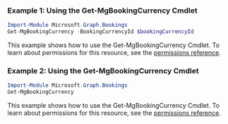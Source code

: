 ### Example 1: Using the Get-MgBookingCurrency Cmdlet
```powershell
Import-Module Microsoft.Graph.Bookings
Get-MgBookingCurrency -BookingCurrencyId $bookingCurrencyId
```
This example shows how to use the Get-MgBookingCurrency Cmdlet.
To learn about permissions for this resource, see the [permissions reference](/graph/permissions-reference).
### Example 2: Using the Get-MgBookingCurrency Cmdlet
```powershell
Import-Module Microsoft.Graph.Bookings
Get-MgBookingCurrency
```
This example shows how to use the Get-MgBookingCurrency Cmdlet.
To learn about permissions for this resource, see the [permissions reference](/graph/permissions-reference).
